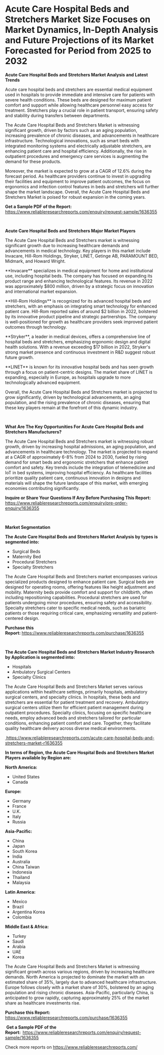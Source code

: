<p><h1>Acute Care Hospital Beds and Stretchers Market Size Focuses on Market Dynamics, In-Depth Analysis and Future Projections of its Market Forecasted for Period from 2025 to 2032</h1></p><p><strong>Acute Care Hospital Beds and Stretchers Market Analysis and Latest Trends</strong></p>
<p><p>Acute care hospital beds and stretchers are essential medical equipment used in hospitals to provide immediate and intensive care for patients with severe health conditions. These beds are designed for maximum patient comfort and support while allowing healthcare personnel easy access for treatment. Stretchers play a crucial role in patient transport, ensuring safety and stability during transfers between departments.</p><p>The Acute Care Hospital Beds and Stretchers Market is witnessing significant growth, driven by factors such as an aging population, increasing prevalence of chronic diseases, and advancements in healthcare infrastructure. Technological innovations, such as smart beds with integrated monitoring systems and electrically adjustable stretchers, are enhancing patient care and hospital efficiency. Additionally, the rise in outpatient procedures and emergency care services is augmenting the demand for these products.</p><p>Moreover, the market is expected to grow at a CAGR of 12.6% during the forecast period. As healthcare providers continue to invest in upgrading their facilities and equipment to improve patient outcomes, the focus on ergonomics and infection control features in beds and stretchers will further shape the market landscape. Overall, the Acute Care Hospital Beds and Stretchers Market is poised for robust expansion in the coming years.</p></p>
<p><strong>Get a Sample PDF of the Report:&nbsp;</strong> <a href="https://www.reliableresearchreports.com/enquiry/request-sample/1636355?utm_campaign=3292&utm_medium=2&utm_source=Github&utm_content=ia&utm_term=23032025&utm_id=acute-care-hospital-beds-and-stretchers">https://www.reliableresearchreports.com/enquiry/request-sample/1636355</a></p>
<p>&nbsp;</p>
<p><strong>Acute Care Hospital Beds and Stretchers Major Market Players</strong></p>
<p><p>The Acute Care Hospital Beds and Stretchers market is witnessing significant growth due to increasing healthcare demands and advancements in medical technology. Key players in this market include Invacare, Hill-Rom Holdings, Stryker, LINET, Getinge AB, PARAMOUNT BED, Midmark, and Howard Wright.</p><p>**Invacare** specializes in medical equipment for home and institutional use, including hospital beds. The company has focused on expanding its product range and enhancing technological features. Its revenue in 2022 was approximately $800 million, driven by a strategic focus on innovation and international market expansion.</p><p>**Hill-Rom Holdings** is recognized for its advanced hospital beds and stretchers, with an emphasis on integrating smart technology for enhanced patient care. Hill-Rom reported sales of around $2 billion in 2022, bolstered by its innovative product pipeline and strategic partnerships. The company is well-positioned for growth as healthcare providers seek improved patient outcomes through technology.</p><p>**Stryker**, a leader in medical devices, offers a comprehensive line of hospital beds and stretchers, emphasizing ergonomic design and digital health solutions. With a revenue exceeding $17 billion in 2022, Stryker's strong market presence and continuous investment in R&D suggest robust future growth.</p><p>**LINET** is known for its innovative hospital beds and has seen growth through a focus on patient-centric designs. The market share of LINET is expanding, especially in Europe, as hospitals upgrade to more technologically advanced equipment.</p><p>Overall, the Acute Care Hospital Beds and Stretchers market is projected to grow significantly, driven by technological advancements, an aging population, and the rising prevalence of chronic diseases, ensuring that these key players remain at the forefront of this dynamic industry.</p></p>
<p>&nbsp;</p>
<p><strong>What Are The Key Opportunities For Acute Care Hospital Beds and Stretchers Manufacturers?</strong></p>
<p><p>The Acute Care Hospital Beds and Stretchers market is witnessing robust growth, driven by increasing hospital admissions, an aging population, and advancements in healthcare technology. The market is projected to expand at a CAGR of approximately 6-8% from 2024 to 2030, fueled by rising demand for smart beds and ergonomic stretchers that enhance patient comfort and safety. Key trends include the integration of telemedicine and IoT in bed systems, improving hospital efficiency. As healthcare facilities prioritize quality patient care, continuous innovation in designs and materials will shape the future landscape of this market, with emerging economies contributing significantly.</p></p>
<p><strong>Inquire or Share Your Questions If Any Before Purchasing This Report:</strong> <a href="https://www.reliableresearchreports.com/enquiry/pre-order-enquiry/1636355?utm_campaign=3292&utm_medium=2&utm_source=Github&utm_content=ia&utm_term=23032025&utm_id=acute-care-hospital-beds-and-stretchers">https://www.reliableresearchreports.com/enquiry/pre-order-enquiry/1636355</a></p>
<p>&nbsp;</p>
<p><strong>Market Segmentation</strong></p>
<p><strong>The Acute Care Hospital Beds and Stretchers Market Analysis by types is segmented into:</strong></p>
<p><ul><li>Surgical Beds</li><li>Maternity Bed</li><li>Procedural Stretchers</li><li>Specialty Stretchers</li></ul></p>
<p><p>The Acute Care Hospital Beds and Stretchers market encompasses various specialized products designed to enhance patient care. Surgical beds are designed for operating rooms, offering features like height adjustment and mobility. Maternity beds provide comfort and support for childbirth, often including repositioning capabilities. Procedural stretchers are used for patients undergoing minor procedures, ensuring safety and accessibility. Specialty stretchers cater to specific medical needs, such as bariatric patients or those requiring critical care, emphasizing versatility and patient-centered design.</p></p>
<p><strong>Purchase this Report:&nbsp;</strong><a href="https://www.reliableresearchreports.com/purchase/1636355?utm_campaign=3292&utm_medium=2&utm_source=Github&utm_content=ia&utm_term=23032025&utm_id=acute-care-hospital-beds-and-stretchers">https://www.reliableresearchreports.com/purchase/1636355</a></p>
<p>&nbsp;</p>
<p><strong>The Acute Care Hospital Beds and Stretchers Market Industry Research by Application is segmented into:</strong></p>
<p><ul><li>Hospitals</li><li>Ambulatory Surgical Centers</li><li>Specialty Clinics</li></ul></p>
<p><p>The Acute Care Hospital Beds and Stretchers Market serves various applications within healthcare settings, primarily hospitals, ambulatory surgical centers, and specialty clinics. In hospitals, these beds and stretchers are essential for patient treatment and recovery. Ambulatory surgical centers utilize them for efficient patient management during outpatient procedures. Specialty clinics, focusing on specific healthcare needs, employ advanced beds and stretchers tailored for particular conditions, enhancing patient comfort and care. Together, they facilitate quality healthcare delivery across diverse medical environments.</p></p>
<p><a href="https://www.reliableresearchreports.com/acute-care-hospital-beds-and-stretchers-market-r1636355?utm_campaign=3292&utm_medium=2&utm_source=Github&utm_content=ia&utm_term=23032025&utm_id=acute-care-hospital-beds-and-stretchers">&nbsp;https://www.reliableresearchreports.com/acute-care-hospital-beds-and-stretchers-market-r1636355</a></p>
<p><strong>In terms of Region, the Acute Care Hospital Beds and Stretchers Market Players available by Region are:</strong></p>
<p>
    <p> <strong> North America: </strong>
        <ul>
            <li>United States</li>
            <li>Canada</li>
        </ul>
        </p> 
    <p> <strong> Europe: </strong>
        <ul>
            <li>Germany</li>
            <li>France</li>
            <li>U.K.</li>
            <li>Italy</li>
            <li>Russia</li>
        </ul>
        </p> 
    <p> <strong> Asia-Pacific: </strong>
        <ul>
            <li>China</li>
            <li>Japan</li>
            <li>South Korea</li>
            <li>India</li>
            <li>Australia</li>
            <li>China Taiwan</li>
            <li>Indonesia</li>
            <li>Thailand</li>
            <li>Malaysia</li>
        </ul>
        </p> 
    <p> <strong> Latin America: </strong>
        <ul>
            <li>Mexico</li>
            <li>Brazil</li>
            <li>Argentina Korea</li>
            <li>Colombia</li>
        </ul>
        </p> 
    <p> <strong> Middle East & Africa: </strong>
        <ul>
            <li>Turkey</li>
            <li>Saudi</li>
            <li>Arabia</li>
            <li>UAE</li>
            <li>Korea</li>
        </ul>
    </p>
    </p>
<p><p>The Acute Care Hospital Beds and Stretchers Market is witnessing significant growth across various regions, driven by increasing healthcare demands. North America is projected to dominate the market with an estimated share of 35%, largely due to advanced healthcare infrastructure. Europe follows closely with a market share of 30%, bolstered by an aging population and rising chronic diseases. Asia-Pacific, particularly China, is anticipated to grow rapidly, capturing approximately 25% of the market share as healthcare investments rise.</p></p>
<p><strong>Purchase this Report: </strong><a href="https://www.reliableresearchreports.com/purchase/1636355?utm_campaign=3292&utm_medium=2&utm_source=Github&utm_content=ia&utm_term=23032025&utm_id=acute-care-hospital-beds-and-stretchers">https://www.reliableresearchreports.com/purchase/1636355</a></p>
<p>&nbsp;<strong>Get a Sample PDF of the Report:&nbsp;&nbsp;</strong><a href="https://www.reliableresearchreports.com/enquiry/request-sample/1636355?utm_campaign=3292&utm_medium=2&utm_source=Github&utm_content=ia&utm_term=23032025&utm_id=acute-care-hospital-beds-and-stretchers">https://www.reliableresearchreports.com/enquiry/request-sample/1636355</a></p>
<p><strong></strong></p>
<p>Check more reports on <a href="https://www.reliableresearchreports.com/?utm_campaign=3292&utm_medium=2&utm_source=Github&utm_content=ia&utm_term=23032025&utm_id=acute-care-hospital-beds-and-stretchers">https://www.reliableresearchreports.com/</a></p>